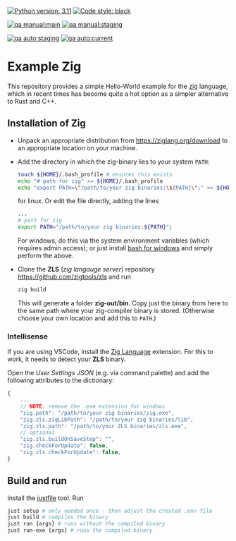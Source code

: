 [![Python version: 3.11](https://img.shields.io/badge/python%20version-3.11-1464b4.svg)](https://www.python.org)
[![Code style: black](https://img.shields.io/badge/code%20style-black-000000.svg)](https://github.com/psf/black)

[![qa manual:main](https://github.com/noprd/example-zig/actions/workflows/manual.yaml/badge.svg?branch=main)](https://github.com/noprd/example-zig/actions/workflows/manual.yaml)
[![qa manual:staging](https://github.com/noprd/example-zig/actions/workflows/manual.yaml/badge.svg?branch=staging)](https://github.com/noprd/example-zig/actions/workflows/manual.yaml)

[![qa auto:staging](https://github.com/noprd/example-zig/actions/workflows/auto.yaml/badge.svg?branch=staging)](https://github.com/noprd/example-zig/actions/workflows/auto.yaml)
[![qa auto:current](https://github.com/noprd/example-zig/actions/workflows/auto.yaml/badge.svg)](https://github.com/noprd/example-zig/actions/workflows/auto.yaml)

# Example Zig #

This repository provides a simple Hello-World example for the [zig]() language,
which in recent times has become quite a hot option
as a simpler alternative to Rust and C++.

## Installation of Zig ##

- Unpack an appropriate distribution from <https://ziglang.org/download> to an appropriate location on your machine.

- Add the directory in which the zig-binary lies to your system `PATH`:

    ```bash
    touch ${HOME}/.bash_profile # ensures this exists
    echo "# path for zig" >> ${HOME}/.bash_profile
    echo "export PATH=\"/path/to/your zig binaries:\${PATH}\";" >> ${HOME}/.bash_profile
    ```

    for linux.
    Or edit the file directly, adding the lines

    ```bash
    ...
    # path for zig
    export PATH="/path/to/your zig binaries:${PATH}";
    ```

    For windows, do this via the system environment variables (which requires admin access);
    or just install [bash for windows](https://gitforwindows.org)
    and simply perform the above.

- Clone the **ZLS** (_zig langauge server_) repository <https://github.com/zigtools/zls> and run

    ```bash
    zig build
    ```

   This will generate a folder **zig-out/bin**.
   Copy just the binary from here to the same path where your zig-compiler binary is stored.
   (Otherwise choose your own location and add this to `PATH`.)

### Intellisense ###

If you are using VSCode, install the [Zig Language](https://marketplace.visualstudio.com/items?itemName=ziglang.vscode-zig) extension.
For this to work, it needs to detect your **ZLS** binary.

Open the _User Settings JSON_ (e.g. via command palette)
and add the following attributes to the dictionary:

```js
{
    ...
    // NOTE: remove the .exe extension for windows
    "zig.path": "/path/to/your zig binaries/zig.exe",
    "zig.zls.zigLibPath": "/path/to/your zig binaries/lib",
    "zig.zls.path": "/path/to/your ZLS binaries/zls.exe",
    // optional
    "zig.zls.buildOnSaveStep": "",
    "zig.checkForUpdate": false,
    "zig.zls.checkForUpdate": false,
}
```

## Build and run ##

Install the [justfile](https://github.com/casey/just?tab=readme-ov-file#installation) tool.
Run

```bash
just setup # only needed once - then adjust the created .env file
just build # compiles the binary
just run {args} # runs without the compiled binary
just run-exe {args} # runs the compiled binary
```
